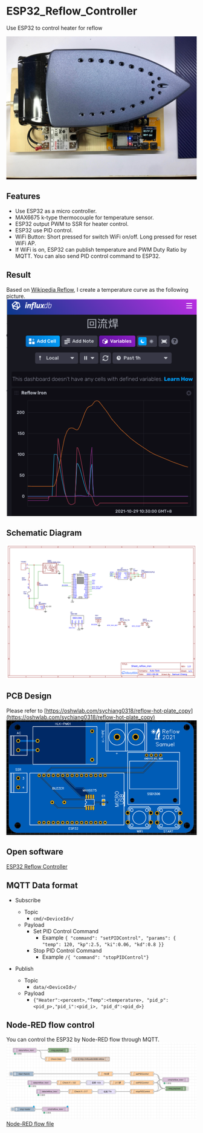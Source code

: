 # ESP32_Reflow_Controller
Use ESP32 to control heater for reflow

![poc](images/overview.jpg)

## Features
- Use ESP32 as a micro controller.
- MAX6675 k-type thermocouple for temperature sensor.
- ESP32 output PWM to SSR for heater control.
- ESP32 use PID control.
- WiFi Button: Short pressed for switch WiFi on/off. Long pressed for reset WiFi AP.
- If WiFi is on, ESP32 can publish temperature and PWM Duty Ratio by MQTT. You can also send PID control command to ESP32.

## Result
Based on [Wikipedia Reflow](https://en.wikipedia.org/wiki/Reflow_soldering), I create a temperature curve as the following picture.
![influxdb](images/influxdb_reflow.png)

## Schematic Diagram

![schematic](images/Schematic.png)

## PCB Design
Please refer to
[https://oshwlab.com/sychiang0318/reflow-hot-plate_copy](https://oshwlab.com/sychiang0318/reflow-hot-plate_copy)
![pcb](images/PCB.png)

## Open software
[ESP32 Reflow Controller](src/Reflow_Controller.ino)

## MQTT Data format
- Subscribe
  	- Topic
  		- `cmd/<DeviceId>/`
  	- Payload
		- Set PID Control Command
	  		- Example `{ "command": "setPIDControl", "params": { "temp": 120, "kp":2.5, "ki":0.06, "kd":0.8 }}`
		- Stop PID Control Command
	  		- Example `/{ "command": "stopPIDControl"}`
	
- Publish
	- Topic
		- `data/<DeviceId>/`
	- Payload
		- `{"Heater":<percent>,"Temp":<temperature>, "pid_p":<pid_p>,"pid_i":<pid_i>, "pid_d":<pid_d>}`


## Node-RED flow control
You can control the ESP32 by Node-RED flow through MQTT.
![node-red](images/nodered_reflow_screenshot.png)
[Node-RED flow file](Node-RED_flow/nodered_reflow_flows.json)